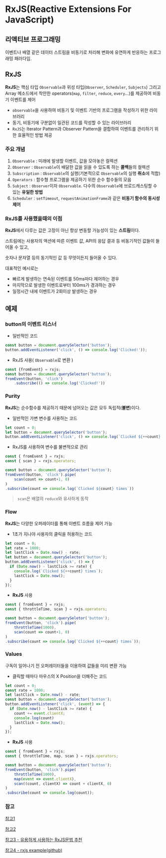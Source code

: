 # RxJS(Reactive Extensions For JavaScript)



## 리액티브 프로그래밍

 이벤트나 배열 같은 데이터 스트림을 비동기로 처리해 변화에 유연하게 반응하는 프로그래밍 패러다임.



## RxJS

 **RxJS**는 핵심 타입 `Observable`과 위성 타입(`Observer`, `Scheduler`, `Subjects`) 그리고 Array 메소드에서 착안한 operators(`map`, `filter`, `reduce`, `every`...)를 제공하여 비동기 이벤트를 제어

- `observable`을 사용하여 비동기 및 이벤트 기반의 프로그램을 작성하기 위한 라이브러리
- 동기, 비동기에 구분없이 일관된 코드를 작성할 수 있는 라이브러리
- `RxJS`는 Iterator Pattern과 Observer Pattern을 결합하여 이벤트를 관리하기 위한 효율적인 방법 제공

### 주요 개념

1. `Observable` : 미래에 발생할 이벤트, 값을 모아놓은 컬렉션
2. `Observer` : `Observable`이 배달한 값을 읽을 수 있도록 하는 **콜백**들의 컬렉션
3. `Subscription` : `Observable`의 실행(기본적으로 `Observable`의 실행 **취소**에 적합)
4. `Operators` : 함수형 프로그램을 제공하기 위한 순수 함수들의 모음
5. `Subject` : `Observer`이자 `Observable`. 다수의 `Observable`에 브로드캐스팅할 수 있는 **유일한 방법**
6. `Scheduler` : `setTimeout`, `requestAnimationFrame`과 같은 **비동기 함수의 동시성 제어**



### RxJS를 사용했을때의 이점

 **RxJS**에서 다루는 값은 고정이 아닌 항상 변동할 가능성이 있는 **스트림**이다. 

스트림에는 사용자의 액션에 따른 이벤트 값, API의 응답 결과 등 비동기적인 값들이 들어올 수 있고,

숫자나 문자열 등의 동기적인 값 등 무엇이든지 들어올 수 있다.

대표적인 예시로는 

- 빠르게 발생하는 연속된 이벤트를 50ms마다 제어하는 경우
- 마지막으로 발생한 이벤트로부터 100ms가 경과하는 경우
- 일정시간 내에 이벤트가 2회이상 발생하는 경우



## 예제



### button의 이벤트 리스너

- 일반적인 코드

```javascript
const button = document.querySelector('button');
button.addEventListener('click', () => console.log('Clicked!'));
```

- RxJS 사용( `Observable`로 변환 )

```javascript
const {fromEvent} = rxjs;
const button = document.querySelector('button');
fromEvent(button, 'click')
	.subscribe(() => console.log('Clicked!'))
```



### Purity

**RxJS**는 순수함수를 제공하기 때문에 넘어오는 값은 모두 독립적(**불변**)이다. 

- 일반적인 가변 변수를 사용하는 코드

```javascript
let count = 0;
let button = document.querySelector('button');
button.addEventListener('click', () => console.log(`Clicked ${++count} times`));
```

- RxJS를 사용하여 변수를 불변적으로 관리

```javascript
const { fromEvent } = rxjs;
const { scan } = rxjs.operators;

const button = document.querySelector('button');
fromEvent(button, 'click').pipe(
	scan(count => count+1, 0)
)
.subscribe(count => console.log(`Clicked ${count} times`))
```

> `scan`은 배열의 `reduce`와 유사하게 동작



### Flow

**RxJS**는 다양한 오퍼레이터를 통해 이벤트 흐름을 제어 가능

- 1초가 지나야 사용자의 클릭을 허용하는 코드

```javascript
let count = 0;
let rate = 1000;
let lastClick = Date.now() - rate;
let button = document.querySelector('button');
button.addEventListener('click', () => {
  if (Date.now() - lastClick >= rate) {
    console.log(`Clicked ${++count} times`);
    lastClick = Date.now();
  }
});
```

- **RxJS** 사용

```javascript
const { fromEvent } = rxjs;
const { throttleTime, scan } = rxjs.operators;

const button = document.querySeletor('button');
fromEvent(button, 'click').pipe(
	throttleTime(1000),
    scan(count => count+1, 0)
)
.subscribe(count => console.log(`Clicked ${++count} times`));
```



### Values

구독이 일어나기 전 오퍼레이터들을 이용하여 값들을 미리 변환 가능

- 클릭할 때마다 마우스의 X Position을 더해주는 코드

```javascript
let count = 0;
const rate = 1000;
let lastClick = Date.now() - rate;
const button = document.querySelector('button');
button.addEventListener('click', (event) => {
  if (Date.now() - lastClick >= rate) {
    count += event.clientX;
    console.log(count)
    lastClick = Date.now();
  }
});
```

- **RxJS** 사용

```javascript
const { fromEvent } = rxjs;
const { throttleTime, map, scan } = rxjs.operators;

const button = document.querySelector('button');
fromEvent(button, 'click').pipe(
	throttleTime(1000),
    map(event => event.clientX),
    scan((count, clientX) => count + clientX, 0)
)
.subscribe(count => console.log(count));
```



### 참고

[참고1](https://ddalpange.tistory.com/50)

[참고2](https://codeamor.dev/js/2021-03-20/)

[참고3 - 유용하게 사용하는 RxJS문법 추천](https://gguldh.tistory.com/59)

[참고4 - rxjs example(github)](https://myhappyman.tistory.com/108)